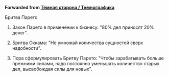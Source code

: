 **Forwarded from [Тёмная сторона / Темнографика](https://t.me/temno/1158)**

Бритва Парето

1. Закон Парето в применении к бизнесу: "80% дел приносят 20% денег".

2. Бритва Оккама: "Не умножай количества сущностей сверх надобности".

3. Пора сформулировать Бритву Парето: "Чтобы зарабатывать больше прежними силами, надо постоянно уменьшать количество старых дел, высвобождая силы для новых".
